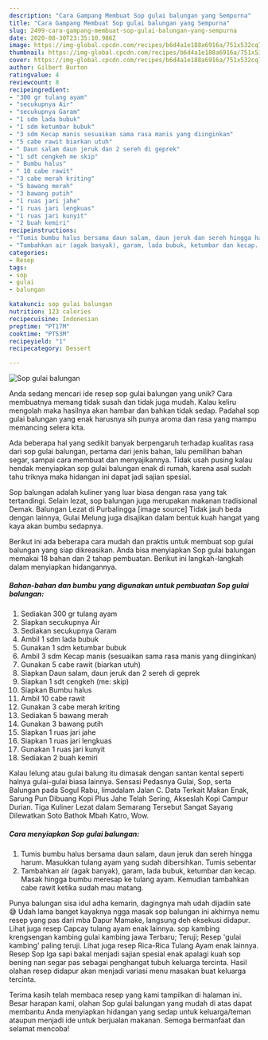 ```yaml
---
description: "Cara Gampang Membuat Sop gulai balungan yang Sempurna"
title: "Cara Gampang Membuat Sop gulai balungan yang Sempurna"
slug: 2499-cara-gampang-membuat-sop-gulai-balungan-yang-sempurna
date: 2020-08-30T23:35:10.986Z
image: https://img-global.cpcdn.com/recipes/b6d4a1e188a6916a/751x532cq70/sop-gulai-balungan-foto-resep-utama.jpg
thumbnail: https://img-global.cpcdn.com/recipes/b6d4a1e188a6916a/751x532cq70/sop-gulai-balungan-foto-resep-utama.jpg
cover: https://img-global.cpcdn.com/recipes/b6d4a1e188a6916a/751x532cq70/sop-gulai-balungan-foto-resep-utama.jpg
author: Gilbert Burton
ratingvalue: 4
reviewcount: 8
recipeingredient:
- "300 gr tulang ayam"
- "secukupnya Air"
- "secukupnya Garam"
- "1 sdm lada bubuk"
- "1 sdm ketumbar bubuk"
- "3 sdm Kecap manis sesuaikan sama rasa manis yang diinginkan"
- "5 cabe rawit biarkan utuh"
- " Daun salam daun jeruk dan 2 sereh di geprek"
- "1 sdt cengkeh me skip"
- " Bumbu halus"
- " 10 cabe rawit"
- "3 cabe merah kriting"
- "5 bawang merah"
- "3 bawang putih"
- "1 ruas jari jahe"
- "1 ruas jari lengkuas"
- "1 ruas jari kunyit"
- "2 buah kemiri"
recipeinstructions:
- "Tumis bumbu halus bersama daun salam, daun jeruk dan sereh hingga harum. Masukkan tulang ayam yang sudah dibersihkan. Tumis sebentar"
- "Tambahkan air (agak banyak), garam, lada bubuk, ketumbar dan kecap. Masak hingga bumbu meresap ke tulang ayam. Kemudian tambahkan cabe rawit ketika sudah mau matang."
categories:
- Resep
tags:
- sop
- gulai
- balungan

katakunci: sop gulai balungan 
nutrition: 123 calories
recipecuisine: Indonesian
preptime: "PT17M"
cooktime: "PT53M"
recipeyield: "1"
recipecategory: Dessert

---
```



![Sop gulai balungan](https://img-global.cpcdn.com/recipes/b6d4a1e188a6916a/751x532cq70/sop-gulai-balungan-foto-resep-utama.jpg)

Anda sedang mencari ide resep sop gulai balungan yang unik? Cara membuatnya memang tidak susah dan tidak juga mudah. Kalau keliru mengolah maka hasilnya akan hambar dan bahkan tidak sedap. Padahal sop gulai balungan yang enak harusnya sih punya aroma dan rasa yang mampu memancing selera kita.

Ada beberapa hal yang sedikit banyak berpengaruh terhadap kualitas rasa dari sop gulai balungan, pertama dari jenis bahan, lalu pemilihan bahan segar, sampai cara membuat dan menyajikannya. Tidak usah pusing kalau hendak menyiapkan sop gulai balungan enak di rumah, karena asal sudah tahu triknya maka hidangan ini dapat jadi sajian spesial.

Sop balungan adalah kuliner yang luar biasa dengan rasa yang tak tertandingi. Selain lezat, sop balungan juga merupakan makanan tradisional Demak. Balungan Lezat di Purbalingga [image source] Tidak jauh beda dengan lainnya, Gulai Melung juga disajikan dalam bentuk kuah hangat yang kaya akan bumbu sedapnya.


Berikut ini ada beberapa cara mudah dan praktis untuk membuat sop gulai balungan yang siap dikreasikan. Anda bisa menyiapkan Sop gulai balungan memakai 18 bahan dan 2 tahap pembuatan. Berikut ini langkah-langkah dalam menyiapkan hidangannya.

<!--inarticleads1-->

##### Bahan-bahan dan bumbu yang digunakan untuk pembuatan Sop gulai balungan:

1. Sediakan 300 gr tulang ayam
1. Siapkan secukupnya Air
1. Sediakan secukupnya Garam
1. Ambil 1 sdm lada bubuk
1. Gunakan 1 sdm ketumbar bubuk
1. Ambil 3 sdm Kecap manis (sesuaikan sama rasa manis yang diinginkan)
1. Gunakan 5 cabe rawit (biarkan utuh)
1. Siapkan  Daun salam, daun jeruk dan 2 sereh di geprek
1. Siapkan 1 sdt cengkeh (me: skip)
1. Siapkan  Bumbu halus
1. Ambil  10 cabe rawit
1. Gunakan 3 cabe merah kriting
1. Sediakan 5 bawang merah
1. Gunakan 3 bawang putih
1. Siapkan 1 ruas jari jahe
1. Siapkan 1 ruas jari lengkuas
1. Gunakan 1 ruas jari kunyit
1. Sediakan 2 buah kemiri


Kalau lelung atau gulai balung itu dimasak dengan santan kental seperti halnya gulai-gulai biasa lainnya. Sensasi Pedasnya Gulai, Sop, serta Balungan pada Sogul Rabu, limadalam Jalan C. Data Terkait Makan Enak, Sarung Pun Dibuang Kopi Plus Jahe Telah Sering, Akseslah Kopi Campur Durian. Tiga Kuliner Lezat dalam Semarang Tersebut Sangat Sayang Dilewatkan Soto Bathok Mbah Katro, Wow. 

<!--inarticleads2-->

##### Cara menyiapkan Sop gulai balungan:

1. Tumis bumbu halus bersama daun salam, daun jeruk dan sereh hingga harum. Masukkan tulang ayam yang sudah dibersihkan. Tumis sebentar
1. Tambahkan air (agak banyak), garam, lada bubuk, ketumbar dan kecap. Masak hingga bumbu meresap ke tulang ayam. Kemudian tambahkan cabe rawit ketika sudah mau matang.


Punya balungan sisa idul adha kemarin, dagingnya mah udah dijadiin sate 😅 Udah lama banget kayaknya ngga masak sop balungan ini akhirnya nemu resep yang pas dari mba Dapur Mamake, langsung deh eksekusi didapur. Lihat juga resep Capcay tulang ayam enak lainnya. sop kambing krengsengan kambing gulai kambing jawa Terbaru; Teruji; Resep &#39;gulai kambing&#39; paling teruji. Lihat juga resep Rica-Rica Tulang Ayam enak lainnya. Resep Sop Iga sapi bakal menjadi sajian spesial enak apalagi kuah sop bening nan segar pas sebagai penghangat tubuh keluarga tercinta. Hasil olahan resep didapur akan menjadi variasi menu masakan buat keluarga tercinta. 

Terima kasih telah membaca resep yang kami tampilkan di halaman ini. Besar harapan kami, olahan Sop gulai balungan yang mudah di atas dapat membantu Anda menyiapkan hidangan yang sedap untuk keluarga/teman ataupun menjadi ide untuk berjualan makanan. Semoga bermanfaat dan selamat mencoba!
